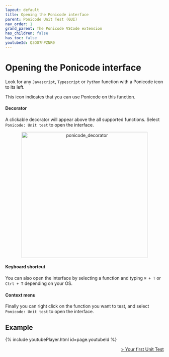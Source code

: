 ```yaml
---
layout: default
title: Opening the Ponicode interface
parent: Ponicode Unit Test (GUI)
nav_order: 1
grand_parent: The Ponicode VSCode extension
has_children: false
has_toc: false
youtubeId: Q3OO7hPZNR0
---
```


# Opening the Ponicode interface

Look for any `Javascript`, `Typescript` or `Python` function with a Ponicode icon to its left.

This icon indicates that you can use Ponicode on this function.

#### Decorator

A clickable decorator will appear above the all supported functions. Select `Ponicode: Unit test` to open the interface.

<p align="center">
    <img src="/docs/vscode_extension/gui_test/images/ponicode_decorator.png" alt="ponicode_decorator" width="400"/>
</p>

#### Keyboard shortcut

You can also open the interface by selecting a function and typing `⌘ + T` or `Ctrl + T` depending on your OS.

#### Context menu

Finally you can right click on the function you want to test, and select `Ponicode: Unit test` to open the interface.

<!-- <p align="center">
   <img src="/docs/vscode_extension/gui_test/images/ponicode_unit_test.png" alt="right-click" width="700"/>
</p> -->

## Example

{% include youtubePlayer.html id=page.youtubeId %}

<div align="right">
    <a href="/docs/vscode_extension/gui_test/firstUtGUI" >
        > Your first Unit Test
    </a>
</div>
